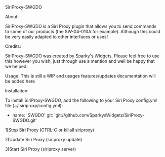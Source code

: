 SiriProxy-SWGDO

About:

SiriProxy-SWGDO is a Siri Proxy plugin that allows you to send commands to some of our products (the SW-04-010A for example). Although this could be very easily adapted to other interfaces or uses!

Credits:

SiriProxy-SWGDO was created by Sparky's Widgets. Please feel free to use this however you wish, just through use a mention and well be happy that we helped!

Usage:
This is still a WIP and usages features/updates documentation will be added here

Installation:

To install SiriProxy-SWGDO, add the following to your Siri Proxy config.yml file (~/.siriproxy/config.yml):

- name: 'SWGDO'
  git: 'git://github.com/SparkysWidgets/SiriProxy-SWGDO.git'
  

1)Stop Siri Proxy (CTRL-C or killall siriproxy)

2)Update Siri Proxy (siriproxy update)

3)Start Siri Proxy (siriproxy server)
